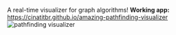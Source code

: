 A real-time visualizer for graph algorithms!
**Working app:** https://cinatitbr.github.io/amazing-pathfinding-visualizer
![pathfinding visualizer](https://user-images.githubusercontent.com/50183633/148666470-75e234c5-025b-499b-b777-4eebb5d69865.gif)
